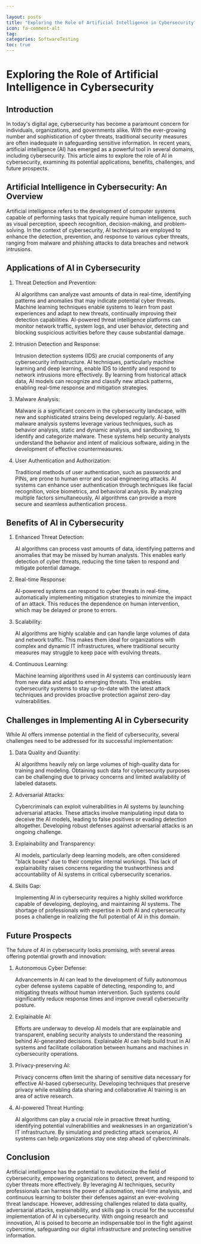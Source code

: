 ```yaml
---

layout: posts
title: "Exploring the Role of Artificial Intelligence in Cybersecurity"
icon: fa-comment-alt
tag:      
categories: SoftwareTesting
toc: true
---
```




# Exploring the Role of Artificial Intelligence in Cybersecurity

## Introduction

In today's digital age, cybersecurity has become a paramount concern for individuals, organizations, and governments alike. With the ever-growing number and sophistication of cyber threats, traditional security measures are often inadequate in safeguarding sensitive information. In recent years, artificial intelligence (AI) has emerged as a powerful tool in several domains, including cybersecurity. This article aims to explore the role of AI in cybersecurity, examining its potential applications, benefits, challenges, and future prospects.

## Artificial Intelligence in Cybersecurity: An Overview

Artificial intelligence refers to the development of computer systems capable of performing tasks that typically require human intelligence, such as visual perception, speech recognition, decision-making, and problem-solving. In the context of cybersecurity, AI techniques are employed to enhance the detection, prevention, and response to various cyber threats, ranging from malware and phishing attacks to data breaches and network intrusions.

## Applications of AI in Cybersecurity

1. Threat Detection and Prevention:

   AI algorithms can analyze vast amounts of data in real-time, identifying patterns and anomalies that may indicate potential cyber threats. Machine learning techniques enable systems to learn from past experiences and adapt to new threats, continually improving their detection capabilities. AI-powered threat intelligence platforms can monitor network traffic, system logs, and user behavior, detecting and blocking suspicious activities before they cause substantial damage.

2. Intrusion Detection and Response:

   Intrusion detection systems (IDS) are crucial components of any cybersecurity infrastructure. AI techniques, particularly machine learning and deep learning, enable IDS to identify and respond to network intrusions more effectively. By learning from historical attack data, AI models can recognize and classify new attack patterns, enabling real-time response and mitigation strategies.

3. Malware Analysis:

   Malware is a significant concern in the cybersecurity landscape, with new and sophisticated strains being developed regularly. AI-based malware analysis systems leverage various techniques, such as behavior analysis, static and dynamic analysis, and sandboxing, to identify and categorize malware. These systems help security analysts understand the behavior and intent of malicious software, aiding in the development of effective countermeasures.

4. User Authentication and Authorization:

   Traditional methods of user authentication, such as passwords and PINs, are prone to human error and social engineering attacks. AI systems can enhance user authentication through techniques like facial recognition, voice biometrics, and behavioral analysis. By analyzing multiple factors simultaneously, AI algorithms can provide a more secure and seamless authentication process.

## Benefits of AI in Cybersecurity

1. Enhanced Threat Detection:

   AI algorithms can process vast amounts of data, identifying patterns and anomalies that may be missed by human analysts. This enables early detection of cyber threats, reducing the time taken to respond and mitigate potential damage.

2. Real-time Response:

   AI-powered systems can respond to cyber threats in real-time, automatically implementing mitigation strategies to minimize the impact of an attack. This reduces the dependence on human intervention, which may be delayed or prone to errors.

3. Scalability:

   AI algorithms are highly scalable and can handle large volumes of data and network traffic. This makes them ideal for organizations with complex and dynamic IT infrastructures, where traditional security measures may struggle to keep pace with evolving threats.

4. Continuous Learning:

   Machine learning algorithms used in AI systems can continuously learn from new data and adapt to emerging threats. This enables cybersecurity systems to stay up-to-date with the latest attack techniques and provides proactive protection against zero-day vulnerabilities.

## Challenges in Implementing AI in Cybersecurity

While AI offers immense potential in the field of cybersecurity, several challenges need to be addressed for its successful implementation:

1. Data Quality and Quantity:

   AI algorithms heavily rely on large volumes of high-quality data for training and modeling. Obtaining such data for cybersecurity purposes can be challenging due to privacy concerns and limited availability of labeled datasets.

2. Adversarial Attacks:

   Cybercriminals can exploit vulnerabilities in AI systems by launching adversarial attacks. These attacks involve manipulating input data to deceive the AI models, leading to false positives or evading detection altogether. Developing robust defenses against adversarial attacks is an ongoing challenge.

3. Explainability and Transparency:

   AI models, particularly deep learning models, are often considered "black boxes" due to their complex internal workings. This lack of explainability raises concerns regarding the trustworthiness and accountability of AI systems in critical cybersecurity scenarios.

4. Skills Gap:

   Implementing AI in cybersecurity requires a highly skilled workforce capable of developing, deploying, and maintaining AI systems. The shortage of professionals with expertise in both AI and cybersecurity poses a challenge in realizing the full potential of AI in this domain.

## Future Prospects

The future of AI in cybersecurity looks promising, with several areas offering potential growth and innovation:

1. Autonomous Cyber Defense:

   Advancements in AI can lead to the development of fully autonomous cyber defense systems capable of detecting, responding to, and mitigating threats without human intervention. Such systems could significantly reduce response times and improve overall cybersecurity posture.

2. Explainable AI:

   Efforts are underway to develop AI models that are explainable and transparent, enabling security analysts to understand the reasoning behind AI-generated decisions. Explainable AI can help build trust in AI systems and facilitate collaboration between humans and machines in cybersecurity operations.

3. Privacy-preserving AI:

   Privacy concerns often limit the sharing of sensitive data necessary for effective AI-based cybersecurity. Developing techniques that preserve privacy while enabling data sharing and collaborative AI training is an area of active research.

4. AI-powered Threat Hunting:

   AI algorithms can play a crucial role in proactive threat hunting, identifying potential vulnerabilities and weaknesses in an organization's IT infrastructure. By simulating and predicting attack scenarios, AI systems can help organizations stay one step ahead of cybercriminals.

## Conclusion

Artificial intelligence has the potential to revolutionize the field of cybersecurity, empowering organizations to detect, prevent, and respond to cyber threats more effectively. By leveraging AI techniques, security professionals can harness the power of automation, real-time analysis, and continuous learning to bolster their defenses against an ever-evolving threat landscape. However, addressing challenges related to data quality, adversarial attacks, explainability, and skills gap is crucial for the successful implementation of AI in cybersecurity. With ongoing research and innovation, AI is poised to become an indispensable tool in the fight against cybercrime, safeguarding our digital infrastructure and protecting sensitive information.